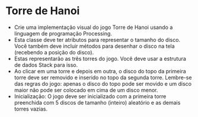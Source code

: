 # Torre de Hanoi
* Crie uma implementação visual do jogo Torre de Hanoi usando a linguagem de programação Processing.
* Esta classe deve ter atributos para representar o tamanho do disco. Você também deve incluir métodos para desenhar o disco na tela (recebendo a posição do disco).
* Estas representarão as três torres do jogo. Você deve usar a estrutura de dados Stack para isso.
* Ao clicar em uma torre e depois em outra, o disco do topo da primeira torre deve ser removido e inserido no topo da segunda torre. Lembre-se das regras do jogo: apenas o disco do topo pode ser movido e um disco maior não pode ser colocado em cima de um disco menor.
* Inicialização: O jogo deve ser inicializado com a primeira torre preenchida com 5 discos de tamanho (inteiro) aleatório e as demais torres vazias.   
 
 
 

